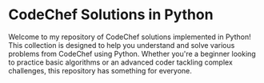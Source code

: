 # CodeChef Solutions in Python

Welcome to my repository of CodeChef solutions implemented in Python! This collection is designed to help you understand and solve various problems from CodeChef using Python. 
Whether you're a beginner looking to practice basic algorithms or an advanced coder tackling complex challenges, this repository has something for everyone.
